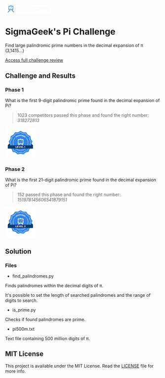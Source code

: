 <img src="img/logo-sigmageek.png" alt="SigmaGeek Logo" width="150">

# SigmaGeek's Pi Challenge

Find large palindromic prime numbers in the decimal expansion of π (3,1415…)

[Access full challenge review](https://sigmageek.com/challenge_results/1656603146901x235034290182684670)

## Challenge and Results

### Phase 1

What is the first 9-digit palindromic prime found in the decimal expansion of Pi?

> 1023 competitors passed this phase and found the right number: *318272813*

<img src="img/medal1.png" alt="Phase 1 Medal" width="100">

### Phase 2

What is the first 21-digit palindromic prime found in the decimal expansion of Pi?

> 152 passed this phase and found the right number: *151978145606541879151*

<img src="img/medal2.png" alt="Phase 2 Medal" width="100">

## Solution

### Files

- find_palindromes.py

Finds palindromes within the decimal digits of π.

It's possible to set the length of searched palindromes and the range of digits to search.

- is_prime.py

Checks if found palindromes are prime.

- pi500m.txt

Text file containing 500 million digits of π.

## MIT License

This project is available under the MIT License. Read the [LICENSE](LICENSE) file for more info.

